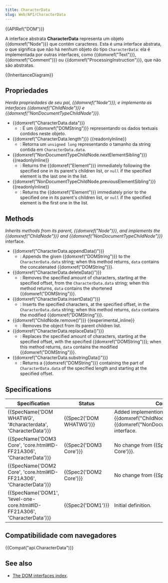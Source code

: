 ```yaml
---
title: CharacterData
slug: Web/API/CharacterData
---
```


{{APIRef("DOM")}}

A interface abstrata **CharacterData** representa um objeto {{domxref("Node")}} que contém caracteres. Esta é uma interface abstrata, o que significa que não há nenhum objeto do tipo `CharacterData`: ela é implementada por outras interfaces, como {{domxref("Text")}}, {{domxref("Comment")}} ou {{domxref("ProcessingInstruction")}}, que não são abstratas.

{{InheritanceDiagram}}

## Propriedades

_Herda propriedades de seu pai, {{domxref("Node")}}, e implementa as interfaces {{domxref("ChildNode")}} e {{domxref("NonDocumentTypeChildNode")}}._

- {{domxref("CharacterData.data")}}
  - : É um {{domxref("DOMString")}} representando os dados textuais contidos neste objeto.
- {{domxref("CharacterData.length")}} {{readonlyInline}}
  - : Retorna um `unsigned long` representando o tamanho da string contida em `CharacterData.data`.
- {{domxref("NonDocumentTypeChildNode.nextElementSibling")}} {{readonlyInline}}
  - : Returns the {{domxref("Element")}} immediately following the specified one in its parent's children list, or `null` if the specified element is the last one in the list.
- {{domxref("NonDocumentTypeChildNode.previousElementSibling")}} {{readonlyInline}}
  - : Returns the {{domxref("Element")}} immediately prior to the specified one in its parent's children list, or `null` if the specified element is the first one in the list.

## Methods

_Inherits methods from its parent, {{domxref("Node")}}, and implements the {{domxref("ChildNode")}} and {{domxref("NonDocumentTypeChildNode")}}_ interface.

- {{domxref("CharacterData.appendData()")}}
  - : Appends the given {{domxref("DOMString")}} to the `CharacterData.data` string; when this method returns, `data` contains the concatenated {{domxref("DOMString")}}.
- {{domxref("CharacterData.deleteData()")}}
  - : Removes the specified amount of characters, starting at the specified offset, from the `CharacterData.data` string; when this method returns, `data` contains the shortened {{domxref("DOMString")}}.
- {{domxref("CharacterData.insertData()")}}
  - : Inserts the specified characters, at the specified offset, in the `CharacterData.data` string; when this method returns, `data` contains the modified {{domxref("DOMString")}}.
- {{domxref("ChildNode.remove()")}} {{experimental_inline}}
  - : Removes the object from its parent children list.
- {{domxref("CharacterData.replaceData()")}}
  - : Replaces the specified amount of characters, starting at the specified offset, with the specified {{domxref("DOMString")}}; when this method returns, `data` contains the modified {{domxref("DOMString")}}.
- {{domxref("CharacterData.substringData()")}}
  - : Returns a {{domxref("DOMString")}} containing the part of `CharacterData.data` of the specified length and starting at the specified offset.

## Specifications

| Specification                                                                                    | Status                           | Comment                                                                                                                        |
| ------------------------------------------------------------------------------------------------ | -------------------------------- | ------------------------------------------------------------------------------------------------------------------------------ |
| {{SpecName('DOM WHATWG', '#characterdata', 'CharacterData')}}                 | {{Spec2('DOM WHATWG')}} | Added implemention of the {{domxref("ChildNode")}} and {{domxref("NonDocumentTypeChildNode")}} interface. |
| {{SpecName('DOM3 Core', 'core.html#ID-FF21A306', 'CharacterData')}}         | {{Spec2('DOM3 Core')}}     | No change from {{SpecName('DOM2 Core')}}.                                                                               |
| {{SpecName('DOM2 Core', 'core.html#ID-FF21A306', 'CharacterData')}}         | {{Spec2('DOM2 Core')}}     | No change from {{SpecName('DOM1')}}.                                                                                   |
| {{SpecName('DOM1', 'level-one-core.html#ID-FF21A306', 'CharacterData')}} | {{Spec2('DOM1')}}         | Initial definition.                                                                                                            |

## Compatibilidade com navegadores

{{Compat("api.CharacterData")}}

## See also

- [The DOM interfaces index](/pt-BR/docs/DOM/DOM_Reference).

